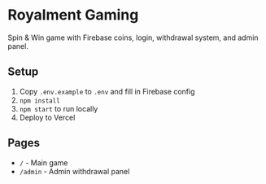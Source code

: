 # Royalment Gaming

Spin & Win game with Firebase coins, login, withdrawal system, and admin panel.

## Setup

1. Copy `.env.example` to `.env` and fill in Firebase config
2. `npm install`
3. `npm start` to run locally
4. Deploy to Vercel

## Pages

- `/` - Main game
- `/admin` - Admin withdrawal panel